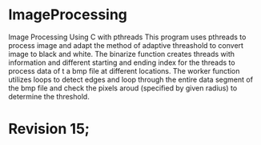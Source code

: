 # ImageProcessing
Image Processing Using C with pthreads
This program uses pthreads to process image and adapt the method of adaptive threashold to convert image to black and white. The binarize function creates threads with information and different starting and ending index for the threads to process data of t a bmp file at different locations. The worker function utilizes loops to detect edges and loop through the entire data segment of the bmp file and check the pixels aroud (specified by given radius) to determine the threshold. 
# Revision 15;
